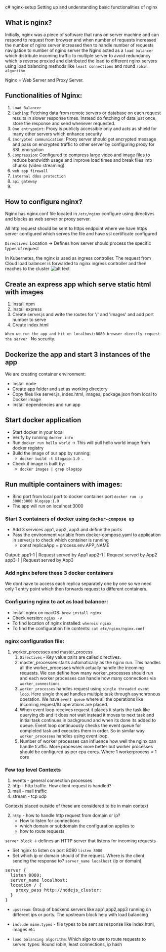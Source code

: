c# nginx-setup
Setting up and understanding basic functionalities of nginx

## What is nginx?
Initially, nginx was a piece of software that runs on server machine and can respond to request from browser and when number of requests increased the number of nginx server increased then to handle number of requests navigation to number of nginx server the Nginx acted as a `load balancer` which distribute incoming traffic to multiple server to avoid redundancy which is reverse proxied and distributed the load to different nginx servers using load balancing methods like `least connections` and round `robin algorithm`

Nginx = Web Server and Proxy Server.

## Functionalities of Nginx:
1. `Load Balancer`
2. `Caching`: Fetching data from remote servers or database on each request results in slower response times. Instead do fetching of data just once, store the response and send whenever requested.
3. `One entrypoint`: Proxy is publicly accessible only and acts as shield for many other servers which enhance security
4. `Encrypted communication`: Proxy server should get encrypted message and pass on encrypted traffic to other server by configuring proxy for SSL encryption
5. `Compression`: Configured to compress large video and image files to reduce bandwidth usage and improve load times and break files into chunks (video streaming)
6. `web app firewall`
7. `internal ddos protection`
8. `api gateway`
9. 

## How to configure nginx?
Nginx has nginx.conf file located in `/etc/nginx` configure using directives and blocks as web server or proxy server.

All http request should be sent to https endpoint where we have https server configured which serves the file and have ssl certificate configured

`Directives`: Location -> Defines how server should process the specific types of request 

In Kubernetes, the nginx is used as ingress controller. The request from Cloud load balancer is forwarded to nginx ingress controller and then reaches to the cluster
![alt text](image.png)


## Create an express app which serve static html with images

1. Install npm
2. Install express
3. Create server.js and write the routes for '/' and 'images' and add port number to serve
4. Create index.html
   
`When we run the app and hit on localhost:8080 browser directly request the server ` No security.

## Dockerize the app and start 3 instances of the app

We are creating container environment:
 - Install node
 - Create app folder and set as working directory
 - Copy files like server.js, index.html, images, package.json from local to Docker image
 - Install dependencies and run app

## Start docker application
- Start docker in your local
- Verify by running `docker info`
- Run `docker run hello world` -> This will pull hello world image from docker registry
- Build the image of our app by running:
  - `docker build -t blogapp:1.0 .`
- Check if image is built by:
  - `docker images | grep blogapp`

## Run multiple containers with images:
- Bind port from local port to docker container port `docker run -p 3000:3000 blogapp:1.0` 
- The app will run on localhost:3000

### Start 3 containers of docker using `docker-compose up`

- Add 3 services app1, app2, app3 and define the ports
- Pass the environment variable from docker-compose.yaml to application in server.js to check which container is running
  - const replicaApp = process.env.APP_NAME

Output:
app1-1  | Request served by App1
app2-1  | Request served by App2
app3-1  | Request served by App3

### Add nginx before these 3 docker containers
We dont have to access each replica separately one by one so we need only 1 entry point which then forwards request to different containers.

### Configuring nginx to act as load balancer:
   - Install nginx on macOS: `brew install nginx`
   - Check version: `nginx -v`
   - To find location of nginx installed: `whereis nginx `
   - To find the configuration file contents: `cat etc/nginx/nginx.conf`
  
### nginx configuration file:
1. worker_processes and master_process
   1. `Directives` - Key value pairs are called directives. 
   2. master_processes starts automatically as the nginx run. This handles all the worker_processes which actually handle the incoming requests. We can define how many worker_processes should run and each worker processes can handle how many connections via `worker_connections`
   3. `worker_processes` handles request using `single threaded event loop`. Here single thread handles multiple task through asynchronous operation. We have `event queue` where all the operations like incoming request/IO operations are placed. 
   4. When event loop receives request it places it starts the task like querying db and it does not wait instead it moves to next task and initial task continues in background and when its done its added to queue. Event loop continuously checks the event queue for completed task and executes them in order. So in similar way `worker_processes` handles using event loop.
   5. Number of worker processes can influence how well the nginx can handle traffic. More processes more better but worker processes should be configured as per cpu cores. Where 1 workerprocess = 1 core


### Few top level Contexts 
1. events - general connection processes
2. http - http traffic. How client request is handled?
3. mail - mail traffic
4. stream - tcp udp

Contexts placed outside of these are considered to be in main context

2. `http` - how to handle http request from domain or ip?
     - How to listen for connections
     - which domain or subdomain the configuration applies to
     - how to route requests

`server block` -> defines an HTTP server that listens for incoming requests
- Set nginx to listen on port 8080
    `listen 8080`
- Set which ip or domain should of the request. Where is the client sending the response to?
    `server_name localhost` (ip or domain)
<pre>
server {
  listen 8080;
  server_name localhost;
  location / {
    proxy_pass http://nodejs_cluster;
  }
}
</pre>
- `upstream`:  Group of backend servers like app1,app2,app3 running on different ips or ports. The upstream block help with load balancing

- `include mime.types` - file types to be sent as response like index.html, images etc 

- `load balancing algorithm`: Which algo to use to route requests to server. 
            types: Round robin, least connections, ip hash
    

